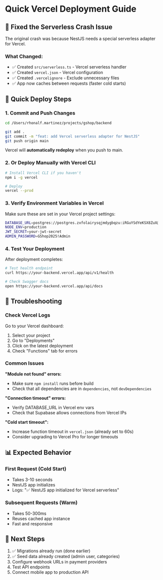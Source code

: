 # Quick Vercel Deployment Guide

## 🚨 Fixed the Serverless Crash Issue

The original crash was because NestJS needs a special serverless adapter for Vercel.

### What Changed:
- ✅ Created `src/serverless.ts` - Vercel serverless handler
- ✅ Created `vercel.json` - Vercel configuration
- ✅ Created `.vercelignore` - Exclude unnecessary files
- ✅ App now caches between requests (faster cold starts)

## 📝 Quick Deploy Steps

### 1. Commit and Push Changes

```bash
cd /Users/rhonalf.martinez/projects/gshop/backend

git add .
git commit -m "feat: add Vercel serverless adapter for NestJS"
git push origin main
```

Vercel will **automatically redeploy** when you push to main.

### 2. Or Deploy Manually with Vercel CLI

```bash
# Install Vercel CLI if you haven't
npm i -g vercel

# Deploy
vercel --prod
```

### 3. Verify Environment Variables in Vercel

Make sure these are set in your Vercel project settings:

```bash
DATABASE_URL=postgres://postgres.zxfolairysqjmdygbqzu:iRGuYSdYeKSX8ZuX@aws-1-us-east-1.pooler.supabase.com:6543/postgres?sslmode=require&supa=base-pooler.x
NODE_ENV=production
JWT_SECRET=your-jwt-secret
ADMIN_PASSWORD=GShop2025!Admin
```

### 4. Test Your Deployment

After deployment completes:

```bash
# Test health endpoint
curl https://your-backend.vercel.app/api/v1/health

# Check Swagger docs
open https://your-backend.vercel.app/api/docs
```

## 🔧 Troubleshooting

### Check Vercel Logs

Go to your Vercel dashboard:
1. Select your project
2. Go to "Deployments"
3. Click on the latest deployment
4. Check "Functions" tab for errors

### Common Issues

**"Module not found" errors:**
- Make sure `npm install` runs before build
- Check that all dependencies are in `dependencies`, not `devDependencies`

**"Connection timeout" errors:**
- Verify DATABASE_URL in Vercel env vars
- Check that Supabase allows connections from Vercel IPs

**"Cold start timeout":**
- Increase function timeout in `vercel.json` (already set to 60s)
- Consider upgrading to Vercel Pro for longer timeouts

## 📊 Expected Behavior

### First Request (Cold Start)
- Takes 3-10 seconds
- NestJS app initializes
- Logs: "✅ NestJS app initialized for Vercel serverless"

### Subsequent Requests (Warm)
- Takes 50-300ms
- Reuses cached app instance
- Fast and responsive

## 🎯 Next Steps

1. ✅ Migrations already run (done earlier)
2. ✅ Seed data already created (admin user, categories)
3. Configure webhook URLs in payment providers
4. Test API endpoints
5. Connect mobile app to production API
